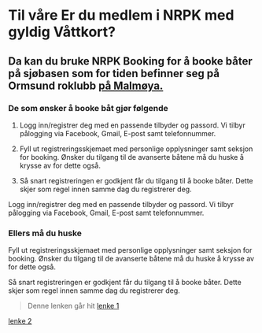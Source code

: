 # Til våre Er du medlem i NRPK med gyldig Våttkort?

## Da kan du bruke NRPK Booking for å booke båter på sjøbasen som for tiden befinner seg på Ormsund roklubb [på Malmøya.](https://kart.finn.no/?lng=10.76408&lat=59.86772&zoom=15&mapType=normaphd&markers=10.76307,59.86606,b,Brukerdefinert)

### De som ønsker å booke båt gjør følgende

1. Logg inn/registrer deg med en passende tilbyder og passord. Vi tilbyr
   pålogging via Facebook, Gmail, E-post samt telefonnummer.

2. Fyll ut registreringsskjemaet med personlige opplysninger samt seksjon for
   booking. Ønsker du tilgang til de avanserte båtene må du huske å krysse av
   for dette også.

3. Så snart registreringen er godkjent får du tilgang til å booke båter. Dette
   skjer som regel innen samme dag du registrerer deg.

Logg inn/registrer deg med en passende tilbyder og passord. Vi tilbyr pålogging
via Facebook, Gmail, E-post samt telefonnummer.

### Ellers må du huske

Fyll ut registreringsskjemaet med personlige opplysninger samt seksjon for
booking. Ønsker du tilgang til de avanserte båtene må du huske å krysse av for
dette også.

Så snart registreringen er godkjent får du tilgang til å booke båter. Dette
skjer som regel innen samme dag du registrerer deg.

> Denne lenken går hit [lenke 1](lenke1)

[lenke 2](lenke2)